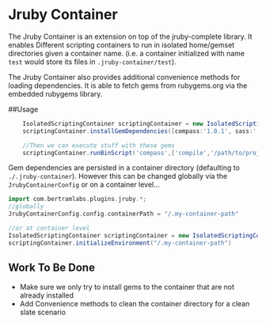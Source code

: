 # Jruby Container

The Jruby Container is an extension on top of the jruby-complete library. It enables Different scripting containers to run in isolated home/gemset directories given a container name. (i.e. a container initialized with name `test` would store its files in `.jruby-container/test`).

The Jruby Container also provides additional convenience methods for loading dependencies. It is able to fetch gems from rubygems.org via the embedded rubygems library.

##Usage

```groovy
	IsolatedScriptingContainer scriptingContainer = new IsolatedScriptingContainer('test');
	scriptingContainer.installGemDependencies([compass:'1.0.1', sass:''])

	//Then we can execute stuff with these gems
	scriptingContainer.runBinScript('compass',['compile','/path/to/project'] as String[])

```

Gem dependencies are persisted in a container directory (defaulting to `./.jruby-container`). However this can be changed globally via the `JrubyContainerConfig` or on a container level...

```groovy
import com.bertramlabs.plugins.jruby.*;
//globally
JrubyContainerConfig.config.containerPath = "/.my-container-path"

//or at container level
IsolatedScriptingContainer scriptingContainer = new IsolatedScriptingContainer('test');
scriptingContainer.initializeEnvironment("/.my-container-path")
```

## Work To Be Done

* Make sure we only try to install gems to the container that are not already installed
* Add Convenience methods to clean the container directory for a clean slate scenario